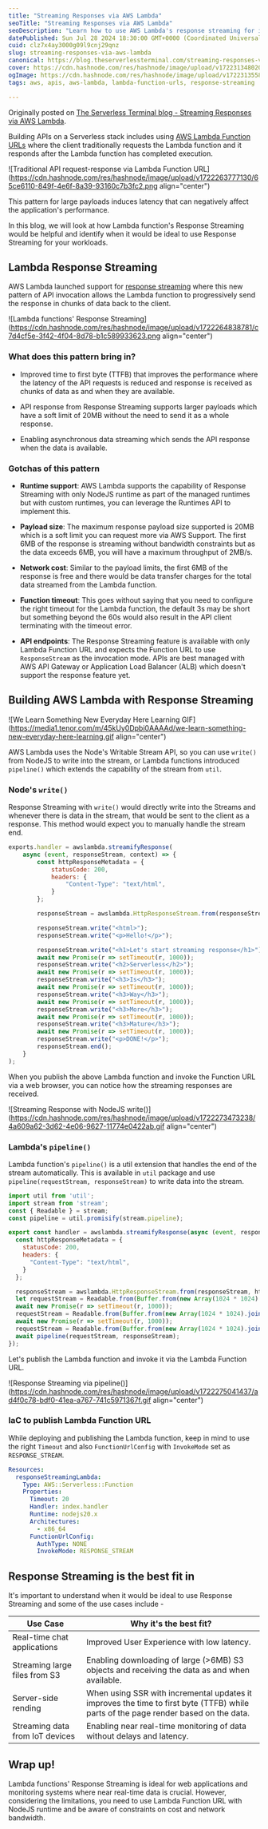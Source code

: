 ```yaml
---
title: "Streaming Responses via AWS Lambda"
seoTitle: "Streaming Responses via AWS Lambda"
seoDescription: "Learn how to use AWS Lambda's response streaming for improved performance with large payloads and real-time applications"
datePublished: Sun Jul 28 2024 18:30:00 GMT+0000 (Coordinated Universal Time)
cuid: clz7x4ay3000g09l9cnj29qnz
slug: streaming-responses-via-aws-lambda
canonical: https://blog.theserverlessterminal.com/streaming-responses-via-aws-lambda
cover: https://cdn.hashnode.com/res/hashnode/image/upload/v1722313480200/7e77ea1d-0eb2-4f6f-ab39-dc04f16baa3d.png
ogImage: https://cdn.hashnode.com/res/hashnode/image/upload/v1722313558394/206e9143-f726-468b-a6ca-5c95027883ec.png
tags: aws, apis, aws-lambda, lambda-function-urls, response-streaming

---
```


Originally posted on [The Serverless Terminal blog - Streaming Responses via AWS Lambda](https://blog.theserverlessterminal.com/streaming-responses-via-aws-lambda).

Building APIs on a Serverless stack includes using [AWS Lambda Function URLs](https://blog.theserverlessterminal.com/lambda-functions-over-urls) where the client traditionally requests the Lambda function and it responds after the Lambda function has completed execution.

![Traditional API request-response via Lambda Function URL](https://cdn.hashnode.com/res/hashnode/image/upload/v1722263777130/65ce6110-849f-4e6f-8a39-93160c7b3fc2.png align="center")

This pattern for large payloads induces latency that can negatively affect the application's performance.

In this blog, we will look at how Lambda function's Response Streaming would be helpful and identify when it would be ideal to use Response Streaming for your workloads.

## Lambda Response Streaming

AWS Lambda launched support for [response streaming](https://aws.amazon.com/blogs/compute/introducing-aws-lambda-response-streaming/) where this new pattern of API invocation allows the Lambda function to progressively send the response in chunks of data back to the client.

![Lambda functions' Response Streaming](https://cdn.hashnode.com/res/hashnode/image/upload/v1722264838781/c7d4cf5e-3f42-4f04-8d78-b1c589933623.png align="center")

### What does this pattern bring in?

* Improved time to first byte (TTFB) that improves the performance where the latency of the API requests is reduced and response is received as chunks of data as and when they are available.
    
* API response from Response Streaming supports larger payloads which have a soft limit of 20MB without the need to send it as a whole response.
    
* Enabling asynchronous data streaming which sends the API response when the data is available.
    

### Gotchas of this pattern

* **Runtime support**: AWS Lambda supports the capability of Response Streaming with only NodeJS runtime as part of the managed runtimes but with custom runtimes, you can leverage the Runtimes API to implement this.
    
* **Payload size**: The maximum response payload size supported is 20MB which is a soft limit you can request more via AWS Support. The first 6MB of the response is streaming without bandwidth constraints but as the data exceeds 6MB, you will have a maximum throughput of 2MB/s.
    
* **Network cost**: Similar to the payload limits, the first 6MB of the response is free and there would be data transfer charges for the total data streamed from the Lambda function.
    
* **Function timeout**: This goes without saying that you need to configure the right timeout for the Lambda function, the default 3s may be short but something beyond the 60s would also result in the API client terminating with the timeout error.
    
* **API endpoints**: The Response Streaming feature is available with only Lambda Function URL and expects the Function URL to use `ResponseStream` as the invocation mode. APIs are best managed with AWS API Gateway or Application Load Balancer (ALB) which doesn't support the response feature yet.
    

## Building AWS Lambda with Response Streaming

![We Learn Something New Everyday Here Learning GIF](https://media1.tenor.com/m/45kUy0Dpbi0AAAAd/we-learn-something-new-everyday-here-learning.gif align="center")

AWS Lambda uses the Node's Writable Stream API, so you can use `write()` from NodeJS to write into the stream, or Lambda functions introduced `pipeline()` which extends the capability of the stream from `util`.

### Node's `write()`

Response Streaming with `write()` would directly write into the Streams and whenever there is data in the stream, that would be sent to the client as a response. This method would expect you to manually handle the stream end.

```javascript
exports.handler = awslambda.streamifyResponse(
    async (event, responseStream, context) => {
        const httpResponseMetadata = {
            statusCode: 200,
            headers: {
                "Content-Type": "text/html",
            }
        };

        responseStream = awslambda.HttpResponseStream.from(responseStream, httpResponseMetadata);

        responseStream.write("<html>");
        responseStream.write("<p>Hello!</p>");

        responseStream.write("<h1>Let's start streaming response</h1>");
        await new Promise(r => setTimeout(r, 1000));
        responseStream.write("<h2>Serverless</h2>");
        await new Promise(r => setTimeout(r, 1000));
        responseStream.write("<h3>Is</h3>");
        await new Promise(r => setTimeout(r, 1000));
        responseStream.write("<h3>Way</h3>");
        await new Promise(r => setTimeout(r, 1000));
        responseStream.write("<h3>More</h3>");
        await new Promise(r => setTimeout(r, 1000));
        responseStream.write("<h3>Mature</h3>");
        await new Promise(r => setTimeout(r, 1000));
        responseStream.write("<p>DONE!</p>");
        responseStream.end();
    }
);
```

When you publish the above Lambda function and invoke the Function URL via a web browser, you can notice how the streaming responses are received.

![Streaming Response with NodeJS write()](https://cdn.hashnode.com/res/hashnode/image/upload/v1722273473238/4a609a62-3d62-4e06-9627-11774e0422ab.gif align="center")

### Lambda's `pipeline()`

Lambda function's `pipeline()` is a util extension that handles the end of the stream automatically. This is available in `util` package and use `pipeline(requestStream, responseStream)` to write data into the stream.

```javascript
import util from 'util';
import stream from 'stream';
const { Readable } = stream;
const pipeline = util.promisify(stream.pipeline);

export const handler = awslambda.streamifyResponse(async (event, responseStream, _context) => {
  const httpResponseMetadata = {
    statusCode: 200,
    headers: {
      "Content-Type": "text/html",
    }
  };

  responseStream = awslambda.HttpResponseStream.from(responseStream, httpResponseMetadata);
  let requestStream = Readable.from(Buffer.from(new Array(1024 * 1024).join('🚀')));
  await new Promise(r => setTimeout(r, 1000));
  requestStream = Readable.from(Buffer.from(new Array(1024 * 1024).join('⚡️')));
  await new Promise(r => setTimeout(r, 1000));
  requestStream = Readable.from(Buffer.from(new Array(1024 * 1024).join('🚀 Serverless is not dead!')));
  await pipeline(requestStream, responseStream);
});
```

Let's publish the Lambda function and invoke it via the Lambda Function URL.

![Response Streaming via pipeline()](https://cdn.hashnode.com/res/hashnode/image/upload/v1722275041437/ad4f0c78-bdf0-41ea-a767-741c5971367f.gif align="center")

### IaC to publish Lambda Function URL

While deploying and publishing the Lambda function, keep in mind to use the right `Timeout` and also `FunctionUrlConfig` with `InvokeMode` set as `RESPONSE_STREAM`.

```yaml
Resources:
  responseStreamingLambda:
    Type: AWS::Serverless::Function
    Properties:
      Timeout: 20
      Handler: index.handler
      Runtime: nodejs20.x
      Architectures:
        - x86_64
      FunctionUrlConfig:
        AuthType: NONE
        InvokeMode: RESPONSE_STREAM
```

## Response Streaming is the best fit in

It's important to understand when it would be ideal to use Response Streaming and some of the use cases include -

| Use Case | Why it's the best fit? |
| --- | --- |
| Real-time chat applications | Improved User Experience with low latency. |
| Streaming large files from S3 | Enabling downloading of large (&gt;6MB) S3 objects and receiving the data as and when available. |
| Server-side rending | When using SSR with incremental updates it improves the time to first byte (TTFB) while parts of the page render based on the data. |
| Streaming data from IoT devices | Enabling near real-time monitoring of data without delays and latency. |

## Wrap up!

Lambda functions' Response Streaming is ideal for web applications and monitoring systems where near real-time data is crucial. However, considering the limitations, you need to use Lambda Function URL with NodeJS runtime and be aware of constraints on cost and network bandwidth.